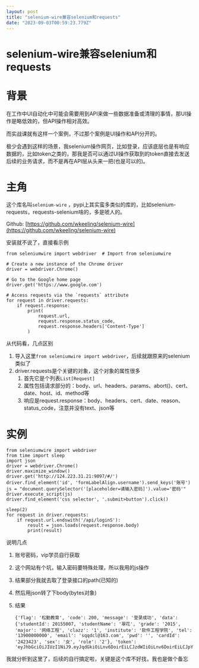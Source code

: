 ```yaml
---
layout: post
title: "selenium-wire兼容selenium和requests"
date: "2023-09-03T00:59:23.779Z"
---
```

selenium-wire兼容selenium和requests
================================

背景
==

在工作中UI自动化中可能会需要用到API来做一些数据准备或清理的事情，那UI操作是略低效的，但API操作相对高效。

而实战课就有这样一个案例，不过那个案例是UI操作和API分开的。

极少会遇到这样的场景，我selenium操作网页，比如登录，应该底层也是有响应数据的，比如token之类的，那我是否可以通过UI操作获取到的token直接去发送后续的业务请求，而不是再在API层从头来一把(也是可以的)。

主角
==

这个库名叫`selenium-wire` ，pypi上其实蛮多类似的库的，比如selenium-requests，requests-selenium啥的，多是唬人的。

Github: [https://github.com/wkeeling/selenium-wire](https://github.com/wkeeling/selenium-wire)

安装就不说了，直接看示例

    from seleniumwire import webdriver  # Import from seleniumwire
    
    # Create a new instance of the Chrome driver
    driver = webdriver.Chrome()
    
    # Go to the Google home page
    driver.get('https://www.google.com')
    
    # Access requests via the `requests` attribute
    for request in driver.requests:
        if request.response:
            print(
                request.url,
                request.response.status_code,
                request.response.headers['Content-Type']
            )
    

从代码看，几点区别

1.  导入这里`from seleniumwire import webdriver`，后续就跟原来的selenium类似了
2.  driver.requests是个关键的对象，这个对象的属性很多
    1.  首先它是个列表`List[Request]`
    2.  属性包括请求部分的：body、url、headers、params、abort()、cert、date、host、id、method等
    3.  响应是request.response：body、headers、cert、date、reason、status\_code，注意并没有text、json等

实例
==

    from seleniumwire import webdriver
    from time import sleep
    import json
    driver = webdriver.Chrome()
    driver.maximize_window()
    driver.get('http://124.223.31.21:9097/#/')
    driver.find_element('id', 'formLabelAlign.username').send_keys('账号')
    js = "document.querySelector('[placeholder=请输入密码]').value='密码'"
    driver.execute_script(js)
    driver.find_element('css selector', '.submit>button').click()
    
    sleep(2)
    for request in driver.requests:
        if request.url.endswith('/api/loginS'):
            result = json.loads(request.response.body)
            print(result)
    

说明几点

1.  账号密码，vip学员自行获取
    
2.  这个网站有个坑，输入密码要特殊处理，所以我用的js操作
    
3.  结果部分我就去取了登录接口的path(已知的)
    
4.  然后用json转了下body(bytes对象)
    
5.  结果
    
        {'flag': '松勤教育', 'code': 200, 'message': '登录成功', 'data': {'studentId': 20155007, 'studentName': '翠花', 'grade': '2015', 'major': '网络工程', 'clazz': '1', 'institute': '软件工程学院', 'tel': '13900000000', 'email': 'sqqdcl@163.com', 'pwd': '', 'cardId': '2423423', 'sex': '女', 'role': '2'}, 'token': 'eyJhbGciOiJIUzI1NiJ9.eyJqdGkiOiLnv6DoirEiLCJzdWIiOiLnv6DoirEiLCJpYXQiOjE2OTM1NjAwOTF9.VDbx07ALrnAoohrYHZJBHcLRsTkUzCGe5VD4u6I7Qvc'}
        
        
    

我就分析到这里了，后续的自行搞定啦，关键是这个库不好找，我也是做个备忘